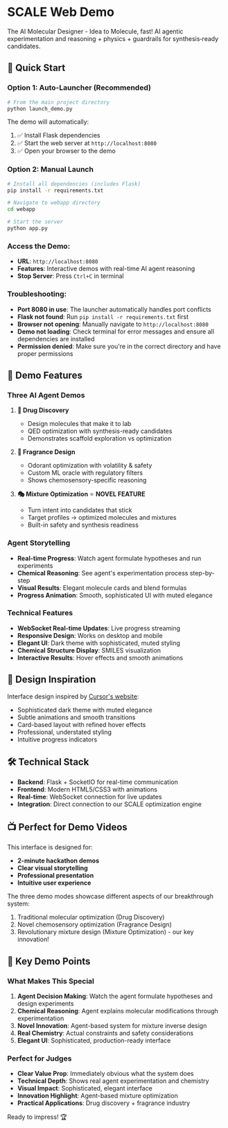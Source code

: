 # SCALE Web Demo

The AI Molecular Designer - Idea to Molecule, fast! AI agentic experimentation and reasoning + physics + guardrails for synthesis‑ready candidates.

## 🚀 Quick Start

### **Option 1: Auto-Launcher (Recommended)**
```bash
# From the main project directory
python launch_demo.py
```

The demo will automatically:
1. ✅ Install Flask dependencies
2. ✅ Start the web server at `http://localhost:8080`
3. ✅ Open your browser to the demo

### **Option 2: Manual Launch**
```bash
# Install all dependencies (includes Flask)
pip install -r requirements.txt

# Navigate to webapp directory
cd webapp

# Start the server
python app.py
```

### **Access the Demo:**
- **URL**: `http://localhost:8080`
- **Features**: Interactive demos with real-time AI agent reasoning
- **Stop Server**: Press `Ctrl+C` in terminal

### **Troubleshooting:**
- **Port 8080 in use**: The launcher automatically handles port conflicts
- **Flask not found**: Run `pip install -r requirements.txt` first
- **Browser not opening**: Manually navigate to `http://localhost:8080`
- **Demo not loading**: Check terminal for error messages and ensure all dependencies are installed
- **Permission denied**: Make sure you're in the correct directory and have proper permissions

## 🎯 Demo Features

### **Three AI Agent Demos**

1. **💊 Drug Discovery**
   - Design molecules that make it to lab
   - QED optimization with synthesis-ready candidates
   - Demonstrates scaffold exploration vs optimization

2. **🧪 Fragrance Design** 
   - Odorant optimization with volatility & safety
   - Custom ML oracle with regulatory filters
   - Shows chemosensory-specific reasoning

3. **🎭 Mixture Optimization** ⭐ **NOVEL FEATURE**
   - Turn intent into candidates that stick
   - Target profiles → optimized molecules and mixtures
   - Built-in safety and synthesis readiness

### **Agent Storytelling**
- **Real-time Progress**: Watch agent formulate hypotheses and run experiments
- **Chemical Reasoning**: See agent's experimentation process step-by-step
- **Visual Results**: Elegant molecule cards and blend formulas
- **Progress Animation**: Smooth, sophisticated UI with muted elegance

### **Technical Features**
- **WebSocket Real-time Updates**: Live progress streaming
- **Responsive Design**: Works on desktop and mobile
- **Elegant UI**: Dark theme with sophisticated, muted styling
- **Chemical Structure Display**: SMILES visualization
- **Interactive Results**: Hover effects and smooth animations

## 🎨 Design Inspiration

Interface design inspired by [Cursor's website](https://cursor.com/home?from=agents):
- Sophisticated dark theme with muted elegance
- Subtle animations and smooth transitions
- Card-based layout with refined hover effects
- Professional, understated styling
- Intuitive progress indicators

## 🛠️ Technical Stack

- **Backend**: Flask + SocketIO for real-time communication
- **Frontend**: Modern HTML5/CSS3 with animations
- **Real-time**: WebSocket connection for live updates
- **Integration**: Direct connection to our SCALE optimization engine

## 📺 Perfect for Demo Videos

This interface is designed for:
- **2-minute hackathon demos**
- **Clear visual storytelling**
- **Professional presentation**
- **Intuitive user experience**

The three demo modes showcase different aspects of our breakthrough system:
1. Traditional molecular optimization (Drug Discovery)
2. Novel chemosensory optimization (Fragrance Design)  
3. Revolutionary mixture design (Mixture Optimization) - our key innovation!

## 🎯 Key Demo Points

### **What Makes This Special**
1. **Agent Decision Making**: Watch the agent formulate hypotheses and design experiments
2. **Chemical Reasoning**: Agent explains molecular modifications through experimentation
3. **Novel Innovation**: Agent-based system for mixture inverse design
4. **Real Chemistry**: Actual constraints and safety considerations
5. **Elegant UI**: Sophisticated, production-ready interface

### **Perfect for Judges**
- **Clear Value Prop**: Immediately obvious what the system does
- **Technical Depth**: Shows real agent experimentation and chemistry
- **Visual Impact**: Sophisticated, elegant interface
- **Innovation Highlight**: Agent-based mixture optimization
- **Practical Applications**: Drug discovery + fragrance industry

Ready to impress! 🏆
